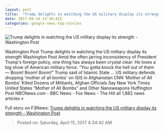 ```yaml
---
layout: post
title:  "Trump delights in watching the US military display its strength - Washington Post"
date: 2017-04-14 23:34:42Z
categories: google-news-top-stories
---
```


![Trump delights in watching the US military display its strength - Washington Post](https://img.washingtonpost.com/rf/image_1484w/2010-2019/WashingtonPost/2017/04/14/National-Politics/Images/AFP_NI4CQ.jpg)

Washington Post Trump delights in watching the US military display its strength Washington Post Amid the often jarring inconsistency of President Trump's foreign policy, one thing has always been crystal clear: He loves a big show of American military force. “You gotta knock the hell out of them — Boom! Boom! Boom!” Trump said of Islamic State ... US military defends dropping 'mother of all bombs' on ISIS in Afghanistan CNN 'Mother of All Bombs' Killed Dozens of Militants, Afghan Officials Say New York Times United States “Mother of All Bombs” and Other Nanoweapons Huffington Post NBCNews.com - BBC News - Fox News - The Hill all 1,882 news articles »


Full story on F3News: [Trump delights in watching the US military display its strength - Washington Post](http://www.f3nws.com/n/JQGTF)

> Posted on: Saturday, April 15, 2017 4:34:42 AM
